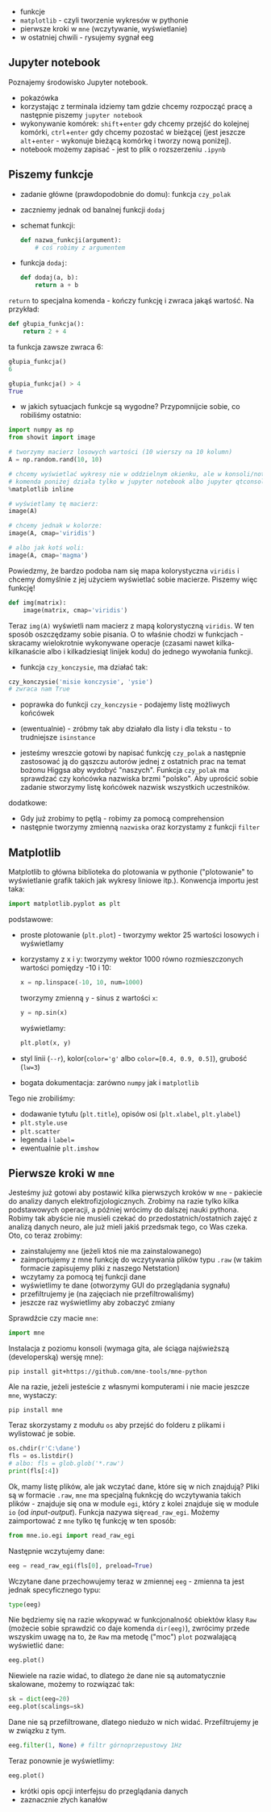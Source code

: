 * funkcje  
* `matplotlib` - czyli tworzenie wykresów w pythonie
* pierwsze kroki w `mne` (wczytywanie, wyświetlanie)
* w ostatniej chwili - rysujemy sygnał eeg

## Jupyter notebook
Poznajemy środowisko Jupyter notebook.
* pokazówka
* korzystając z terminala idziemy tam gdzie chcemy rozpocząć pracę a następnie piszemy `jupyter notebook`
* wykonywanie komórek: `shift`+`enter` gdy chcemy przejść do kolejnej komórki, `ctrl`+`enter` gdy chcemy pozostać w bieżącej (jest jeszcze `alt`+`enter` - wykonuje bieżącą komórkę i tworzy nową poniżej).
* notebook możemy zapisać - jest to plik o rozszerzeniu `.ipynb`

## Piszemy funkcje

* zadanie główne (prawdopodobnie do domu): funkcja `czy_polak`
* zaczniemy jednak od banalnej funkcji `dodaj`
* schemat funkcji:
  ```python
  def nazwa_funkcji(argument):
      # coś robimy z argumentem
  ```
  
* funkcja `dodaj`:
  ```python
  def dodaj(a, b):
      return a + b
  ```
`return` to specjalna komenda - kończy funkcję i zwraca jakąś wartość. Na przykład:
```python
def głupia_funkcja():
    return 2 + 4
```
ta funkcja zawsze zwraca 6:
```python
głupia_funkcja()
6

głupia_funkcja() > 4
True
```

* w jakich sytuacjach funkcje są wygodne? Przypomnijcie sobie, co robiliśmy ostatnio:
```python
import numpy as np
from showit import image

# tworzymy macierz losowych wartości (10 wierszy na 10 kolumn)
A = np.random.rand(10, 10)

# chcemy wyświetlać wykresy nie w oddzielnym okienku, ale w konsoli/notebook'u:
# komenda poniżej działa tylko w jupyter notebook albo jupyter qtconsole
%matplotlib inline

# wyświetlamy tę macierz:
image(A)

# chcemy jednak w kolorze:
image(A, cmap='viridis')

# albo jak kotś woli:
image(A, cmap='magma')
```

Powiedzmy, że bardzo podoba nam się mapa kolorystyczna `viridis` i chcemy domyślnie z jej użyciem wyświetlać sobie macierze.
Piszemy więc funkcję!
```python
def img(matrix):
    image(matrix, cmap='viridis')
```
Teraz `img(A)` wyświetli nam macierz z mapą kolorystyczną `viridis`. W ten sposób oszczędzamy sobie pisania. O to właśnie chodzi w funkcjach - skracamy wielokrotnie wykonywane operacje (czasami nawet kilka-kilkanaście albo i kilkadziesiąt linijek kodu) do jednego wywołania funkcji.

* funkcja `czy_konczysie`, ma działać tak:
```python
czy_konczysie('misie konczysie', 'ysie')
# zwraca nam True
```
* poprawka do funkcji `czy_konczysie` - podajemy listę możliwych końcówek
* (ewentualnie) - zróbmy tak aby działało dla listy i dla tekstu - to trudniejsze `isinstance`
  
* jesteśmy wreszcie gotowi by napisać funkcję `czy_polak` a następnie zastosować ją do gąszczu autorów jednej z ostatnich prac na temat bożonu Higgsa aby wydobyć "naszych". Funkcja `czy_polak` ma sprawdzać czy końcówka nazwiska brzmi "polsko". Aby uprościć sobie zadanie stworzymy listę końcówek nazwisk wszystkich uczestników.

dodatkowe:
* Gdy już zrobimy to pętlą - robimy za pomocą comprehension
* następnie tworzymy zmienną `nazwiska` oraz korzystamy z funkcji `filter`


## Matplotlib
Matplotlib to główna biblioteka do plotowania w pythonie ("plotowanie" to wyświetlanie grafik takich jak wykresy liniowe itp.).
Konwencja importu jest taka:
```python
import matplotlib.pyplot as plt
```

podstawowe:
* proste plotowanie (`plt.plot`) - tworzymy wektor 25 wartości losowych i wyświetlamy
* korzystamy z x i y: tworzymy wektor 1000 równo rozmieszczonych wartości pomiędzy -10 i 10:
  ```python
  x = np.linspace(-10, 10, num=1000)
  ```
  
  tworzymy zmienną `y` - sinus z wartości `x`:
  ```python
  y = np.sin(x)
  ```
  wyświetlamy:
  ```python
  plt.plot(x, y)
  ```
* styl linii (`--r`), kolor(`color='g'` albo `color=[0.4, 0.9, 0.5]`), grubość (`lw=3`)
* bogata dokumentacja: zarówno `numpy` jak i `matplotlib`

Tego nie zrobiliśmy:
* dodawanie tytułu (`plt.title`), opisów osi (`plt.xlabel`, `plt.ylabel`)
* `plt.style.use`
* `plt.scatter`
* legenda i `label=`
* ewentualnie `plt.imshow`

  
## Pierwsze kroki w `mne`
Jesteśmy już gotowi aby postawić kilka pierwszych kroków w `mne` - pakiecie do analizy danych elektrofizjologicznych. Zrobimy na razie tylko kilka podstawowych operacji, a później wrócimy do dalszej nauki pythona. Robimy tak abyście nie musieli czekać do przedostatnich/ostatnich zajęć z analizą danych neuro, ale już mieli jakiś przedsmak tego, co Was czeka. Oto, co teraz zrobimy:
* zainstalujemy `mne` (jeżeli ktoś nie ma zainstalowanego)
* zaimportujemy z mne funkcję do wczytywania plików typu `.raw` (w takim formacie zapisujemy pliki z naszego Netstation) 
* wczytamy za pomocą tej funkcji dane
* wyświetlimy te dane (otworzymy GUI do przeglądania sygnału)
* przefiltrujemy je (na zajęciach nie przefiltrowaliśmy)
* jeszcze raz wyświetlimy aby zobaczyć zmiany

Sprawdźcie czy macie `mne`:
```python
import mne
```

Instalacja z poziomu konsoli (wymaga gita, ale ściąga najświeższą (developerską) wersję mne):
```
pip install git+https://github.com/mne-tools/mne-python
```
Ale na razie, jeżeli jesteście z własnymi komputerami i nie macie jeszcze `mne`, wystaczy:
```
pip install mne
```

Teraz skorzystamy z modułu `os` aby przejść do folderu z plikami i wylistować je sobie.
```python
os.chdir(r'C:\dane')
fls = os.listdir()
# albo: fls = glob.glob('*.raw')
print(fls[:4])
```

Ok, mamy listę plików, ale jak wczytać dane, które się w nich znajdują? Pliki są w formacie `.raw`, `mne` ma specjalną fuknkcję do wczytywania takich plików - znajduje się ona w module `egi`, który z kolei znajduje się w module `io` (od *input-output*). Funkcja nazywa się`read_raw_egi`. Możemy zaimportować z `mne` tylko tę funkcję w ten sposób:
```python
from mne.io.egi import read_raw_egi
```

Następnie wczytujemy dane:
```python
eeg = read_raw_egi(fls[0], preload=True)
```

Wczytane dane przechowujemy teraz w zmiennej `eeg` - zmienna ta jest jednak specyficznego typu:
```python
type(eeg)
```

Nie będziemy się na razie wkopywać w funkcjonalność obiektów klasy `Raw` (możecie sobie sprawdzić co daje komenda `dir(eeg)`), zwrócimy przede wszyskim uwagę na to, że `Raw` ma metodę ("moc") `plot` pozwalającą wyświetlić dane:
```python
eeg.plot()
```

Niewiele na razie widać, to dlatego że dane nie są automatycznie skalowane, możemy to rozwiązać tak:
```python
sk = dict(eeg=20)
eeg.plot(scalings=sk)
```

Dane nie są przefiltrowane, dlatego niedużo w nich widać. Przefiltrujemy je w związku z tym.
```python
eeg.filter(1, None) # filtr górnoprzepustowy 1Hz
```

Teraz ponownie je wyświetlimy:
```python
eeg.plot()
```

* krótki opis opcji interfejsu do przeglądania danych
* zaznacznie złych kanałów
